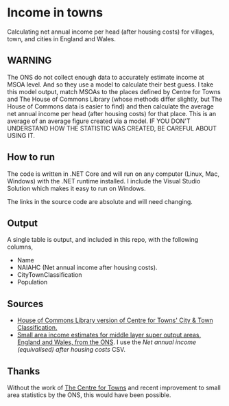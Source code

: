 # Income in towns
Calculating net annual income per head (after housing costs) for villages, town, and cities in England and Wales.

## WARNING
The ONS do not collect enough data to accurately estimate income at MSOA level. And so they use a model to calculate their best guess. I take this model output, match MSOAs to the places defined by Centre for Towns and The House of Commons Library (whose methods differ slightly, but The House of Commons data is easier to find) and then calculate the average net annual income per head (after housing costs) for that place. This is an average of an average figure created via a model. IF YOU DON'T UNDERSTAND HOW THE STATISTIC WAS CREATED, BE CAREFUL ABOUT USING IT.

## How to run
The code is written in .NET Core and will run on any computer (Linux, Mac, Windows) with the .NET runtime installed. I include the Visual Studio Solution which makes it easy to run on Windows.

The links in the source code are absolute and will need changing.

## Output
A single table is output, and included in this repo, with the following columns,
* Name
* NAIAHC (Net annual income after housing costs).
* CityTownClassification
* Population

## Sources
* [House of Commons Library version of Centre for Towns' City & Town Classification.]( https://researchbriefings.parliament.uk/ResearchBriefing/Summary/CBP-8322#fullreport)
* [Small area income estimates for middle layer super output areas, England and Wales, from the ONS]( https://www.ons.gov.uk/employmentandlabourmarket/peopleinwork/earningsandworkinghours/datasets/smallareaincomeestimatesformiddlelayersuperoutputareasenglandandwales). I use the *Net annual income (equivalised) after housing costs* CSV.

## Thanks
Without the work of [The Centre for Towns](https://www.centrefortowns.org/) and recent improvement to small area statistics by the ONS, this would have been possible.
